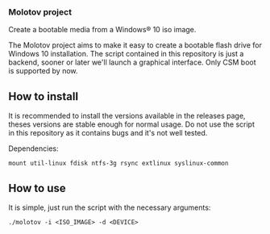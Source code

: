 ### Molotov project

Create a bootable media from a Windows® 10 iso image.

The Molotov project aims to make it easy to create a bootable flash drive for Windows 10 installation. The script contained in this repository is just a backend, sooner or later we'll launch a graphical interface. Only CSM boot is supported by now.

## How to install

It is recommended to install the versions available in the releases page, theses versions are stable enough for normal usage. Do not use the script in this repository as it contains bugs and it's not well tested.

Dependencies:

    mount util-linux fdisk ntfs-3g rsync extlinux syslinux-common

## How to use

It is simple, just run the script with the necessary arguments:

    ./molotov -i <ISO_IMAGE> -d <DEVICE>

